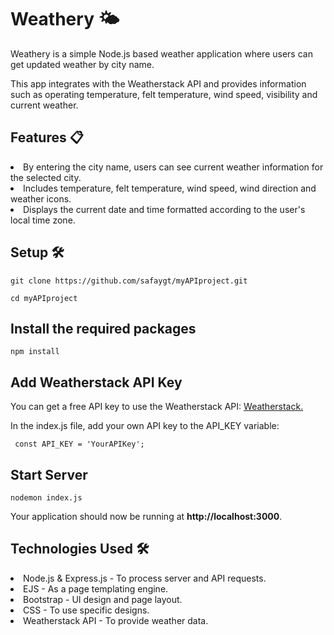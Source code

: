 <h1>Weathery 🌤️</h1> 


<p>Weathery is a simple Node.js based weather application where users can get updated weather by city name.</p>
<p>This app integrates with the Weatherstack API and provides information such as operating temperature, felt temperature, wind speed, visibility and current weather.</p>

<h2>Features 📋</h2> 
<li>By entering the city name, users can see current weather information for the selected city.</li>
<li>Includes temperature, felt temperature, wind speed, wind direction and weather icons.</li>
<li>Displays the current date and time formatted according to the user's local time zone.</li>

<h2>Setup 🛠️ </h2>
<p><code>git clone https://github.com/safaygt/myAPIproject.git</code></p>
<p><code>cd myAPIproject</code></p>

<h2>Install the required packages</h2>
<code>npm install</code>


<h2> Add Weatherstack API Key </h2>

<p>You can get a free API key to use the Weatherstack API: <a href="https://weatherstack.com/"> Weatherstack. </a> </p>
<p>In the index.js file, add your own API key to the API_KEY variable:</p>




<code> const API_KEY = 'YourAPIKey'; </code>

<h2>Start Server</h2>
<code>nodemon index.js</code>
<p>Your application should now be running at <strong>http://localhost:3000</strong>.</p>



<h2>Technologies Used 🛠️</h2>


<li>Node.js & Express.js - To process server and API requests. </li>
<li>EJS - As a page templating engine.</li>
<li>Bootstrap - UI design and page layout.</li>
<li>CSS - To use specific designs. </li>
<li>Weatherstack API - To provide weather data.</li>
